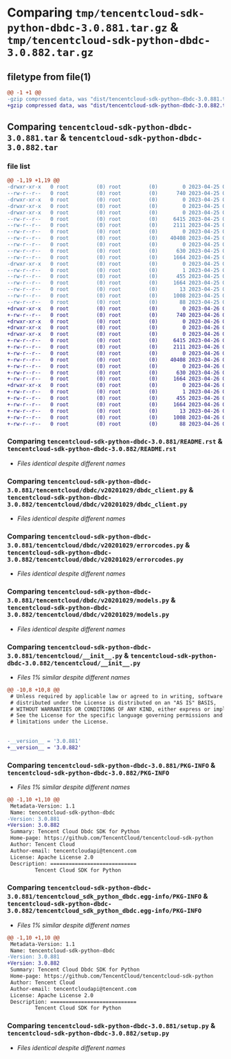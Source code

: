 # Comparing `tmp/tencentcloud-sdk-python-dbdc-3.0.881.tar.gz` & `tmp/tencentcloud-sdk-python-dbdc-3.0.882.tar.gz`

## filetype from file(1)

```diff
@@ -1 +1 @@
-gzip compressed data, was "dist/tencentcloud-sdk-python-dbdc-3.0.881.tar", last modified: Tue Apr 25 00:35:24 2023, max compression
+gzip compressed data, was "dist/tencentcloud-sdk-python-dbdc-3.0.882.tar", last modified: Wed Apr 26 03:17:40 2023, max compression
```

## Comparing `tencentcloud-sdk-python-dbdc-3.0.881.tar` & `tencentcloud-sdk-python-dbdc-3.0.882.tar`

### file list

```diff
@@ -1,19 +1,19 @@
-drwxr-xr-x   0 root         (0) root         (0)        0 2023-04-25 00:35:24.000000 tencentcloud-sdk-python-dbdc-3.0.881/
--rw-r--r--   0 root         (0) root         (0)      740 2023-04-25 00:35:24.000000 tencentcloud-sdk-python-dbdc-3.0.881/README.rst
-drwxr-xr-x   0 root         (0) root         (0)        0 2023-04-25 00:35:24.000000 tencentcloud-sdk-python-dbdc-3.0.881/tencentcloud/
-drwxr-xr-x   0 root         (0) root         (0)        0 2023-04-25 00:35:24.000000 tencentcloud-sdk-python-dbdc-3.0.881/tencentcloud/dbdc/
-drwxr-xr-x   0 root         (0) root         (0)        0 2023-04-25 00:35:24.000000 tencentcloud-sdk-python-dbdc-3.0.881/tencentcloud/dbdc/v20201029/
--rw-r--r--   0 root         (0) root         (0)     6415 2023-04-25 00:35:24.000000 tencentcloud-sdk-python-dbdc-3.0.881/tencentcloud/dbdc/v20201029/dbdc_client.py
--rw-r--r--   0 root         (0) root         (0)     2111 2023-04-25 00:35:24.000000 tencentcloud-sdk-python-dbdc-3.0.881/tencentcloud/dbdc/v20201029/errorcodes.py
--rw-r--r--   0 root         (0) root         (0)        0 2023-04-25 00:35:24.000000 tencentcloud-sdk-python-dbdc-3.0.881/tencentcloud/dbdc/v20201029/__init__.py
--rw-r--r--   0 root         (0) root         (0)    40408 2023-04-25 00:35:24.000000 tencentcloud-sdk-python-dbdc-3.0.881/tencentcloud/dbdc/v20201029/models.py
--rw-r--r--   0 root         (0) root         (0)        0 2023-04-25 00:35:24.000000 tencentcloud-sdk-python-dbdc-3.0.881/tencentcloud/dbdc/__init__.py
--rw-r--r--   0 root         (0) root         (0)      630 2023-04-25 00:35:24.000000 tencentcloud-sdk-python-dbdc-3.0.881/tencentcloud/__init__.py
--rw-r--r--   0 root         (0) root         (0)     1664 2023-04-25 00:35:24.000000 tencentcloud-sdk-python-dbdc-3.0.881/PKG-INFO
-drwxr-xr-x   0 root         (0) root         (0)        0 2023-04-25 00:35:24.000000 tencentcloud-sdk-python-dbdc-3.0.881/tencentcloud_sdk_python_dbdc.egg-info/
--rw-r--r--   0 root         (0) root         (0)        1 2023-04-25 00:35:24.000000 tencentcloud-sdk-python-dbdc-3.0.881/tencentcloud_sdk_python_dbdc.egg-info/dependency_links.txt
--rw-r--r--   0 root         (0) root         (0)      455 2023-04-25 00:35:24.000000 tencentcloud-sdk-python-dbdc-3.0.881/tencentcloud_sdk_python_dbdc.egg-info/SOURCES.txt
--rw-r--r--   0 root         (0) root         (0)     1664 2023-04-25 00:35:24.000000 tencentcloud-sdk-python-dbdc-3.0.881/tencentcloud_sdk_python_dbdc.egg-info/PKG-INFO
--rw-r--r--   0 root         (0) root         (0)       13 2023-04-25 00:35:24.000000 tencentcloud-sdk-python-dbdc-3.0.881/tencentcloud_sdk_python_dbdc.egg-info/top_level.txt
--rw-r--r--   0 root         (0) root         (0)     1008 2023-04-25 00:35:24.000000 tencentcloud-sdk-python-dbdc-3.0.881/setup.py
--rw-r--r--   0 root         (0) root         (0)       88 2023-04-25 00:35:24.000000 tencentcloud-sdk-python-dbdc-3.0.881/setup.cfg
+drwxr-xr-x   0 root         (0) root         (0)        0 2023-04-26 03:17:40.000000 tencentcloud-sdk-python-dbdc-3.0.882/
+-rw-r--r--   0 root         (0) root         (0)      740 2023-04-26 03:17:40.000000 tencentcloud-sdk-python-dbdc-3.0.882/README.rst
+drwxr-xr-x   0 root         (0) root         (0)        0 2023-04-26 03:17:40.000000 tencentcloud-sdk-python-dbdc-3.0.882/tencentcloud/
+drwxr-xr-x   0 root         (0) root         (0)        0 2023-04-26 03:17:40.000000 tencentcloud-sdk-python-dbdc-3.0.882/tencentcloud/dbdc/
+drwxr-xr-x   0 root         (0) root         (0)        0 2023-04-26 03:17:40.000000 tencentcloud-sdk-python-dbdc-3.0.882/tencentcloud/dbdc/v20201029/
+-rw-r--r--   0 root         (0) root         (0)     6415 2023-04-26 03:17:40.000000 tencentcloud-sdk-python-dbdc-3.0.882/tencentcloud/dbdc/v20201029/dbdc_client.py
+-rw-r--r--   0 root         (0) root         (0)     2111 2023-04-26 03:17:40.000000 tencentcloud-sdk-python-dbdc-3.0.882/tencentcloud/dbdc/v20201029/errorcodes.py
+-rw-r--r--   0 root         (0) root         (0)        0 2023-04-26 03:17:40.000000 tencentcloud-sdk-python-dbdc-3.0.882/tencentcloud/dbdc/v20201029/__init__.py
+-rw-r--r--   0 root         (0) root         (0)    40408 2023-04-26 03:17:40.000000 tencentcloud-sdk-python-dbdc-3.0.882/tencentcloud/dbdc/v20201029/models.py
+-rw-r--r--   0 root         (0) root         (0)        0 2023-04-26 03:17:40.000000 tencentcloud-sdk-python-dbdc-3.0.882/tencentcloud/dbdc/__init__.py
+-rw-r--r--   0 root         (0) root         (0)      630 2023-04-26 03:17:40.000000 tencentcloud-sdk-python-dbdc-3.0.882/tencentcloud/__init__.py
+-rw-r--r--   0 root         (0) root         (0)     1664 2023-04-26 03:17:40.000000 tencentcloud-sdk-python-dbdc-3.0.882/PKG-INFO
+drwxr-xr-x   0 root         (0) root         (0)        0 2023-04-26 03:17:40.000000 tencentcloud-sdk-python-dbdc-3.0.882/tencentcloud_sdk_python_dbdc.egg-info/
+-rw-r--r--   0 root         (0) root         (0)        1 2023-04-26 03:17:40.000000 tencentcloud-sdk-python-dbdc-3.0.882/tencentcloud_sdk_python_dbdc.egg-info/dependency_links.txt
+-rw-r--r--   0 root         (0) root         (0)      455 2023-04-26 03:17:40.000000 tencentcloud-sdk-python-dbdc-3.0.882/tencentcloud_sdk_python_dbdc.egg-info/SOURCES.txt
+-rw-r--r--   0 root         (0) root         (0)     1664 2023-04-26 03:17:40.000000 tencentcloud-sdk-python-dbdc-3.0.882/tencentcloud_sdk_python_dbdc.egg-info/PKG-INFO
+-rw-r--r--   0 root         (0) root         (0)       13 2023-04-26 03:17:40.000000 tencentcloud-sdk-python-dbdc-3.0.882/tencentcloud_sdk_python_dbdc.egg-info/top_level.txt
+-rw-r--r--   0 root         (0) root         (0)     1008 2023-04-26 03:17:40.000000 tencentcloud-sdk-python-dbdc-3.0.882/setup.py
+-rw-r--r--   0 root         (0) root         (0)       88 2023-04-26 03:17:40.000000 tencentcloud-sdk-python-dbdc-3.0.882/setup.cfg
```

### Comparing `tencentcloud-sdk-python-dbdc-3.0.881/README.rst` & `tencentcloud-sdk-python-dbdc-3.0.882/README.rst`

 * *Files identical despite different names*

### Comparing `tencentcloud-sdk-python-dbdc-3.0.881/tencentcloud/dbdc/v20201029/dbdc_client.py` & `tencentcloud-sdk-python-dbdc-3.0.882/tencentcloud/dbdc/v20201029/dbdc_client.py`

 * *Files identical despite different names*

### Comparing `tencentcloud-sdk-python-dbdc-3.0.881/tencentcloud/dbdc/v20201029/errorcodes.py` & `tencentcloud-sdk-python-dbdc-3.0.882/tencentcloud/dbdc/v20201029/errorcodes.py`

 * *Files identical despite different names*

### Comparing `tencentcloud-sdk-python-dbdc-3.0.881/tencentcloud/dbdc/v20201029/models.py` & `tencentcloud-sdk-python-dbdc-3.0.882/tencentcloud/dbdc/v20201029/models.py`

 * *Files identical despite different names*

### Comparing `tencentcloud-sdk-python-dbdc-3.0.881/tencentcloud/__init__.py` & `tencentcloud-sdk-python-dbdc-3.0.882/tencentcloud/__init__.py`

 * *Files 1% similar despite different names*

```diff
@@ -10,8 +10,8 @@
 # Unless required by applicable law or agreed to in writing, software
 # distributed under the License is distributed on an "AS IS" BASIS,
 # WITHOUT WARRANTIES OR CONDITIONS OF ANY KIND, either express or implied.
 # See the License for the specific language governing permissions and
 # limitations under the License.
 
 
-__version__ = '3.0.881'
+__version__ = '3.0.882'
```

### Comparing `tencentcloud-sdk-python-dbdc-3.0.881/PKG-INFO` & `tencentcloud-sdk-python-dbdc-3.0.882/PKG-INFO`

 * *Files 1% similar despite different names*

```diff
@@ -1,10 +1,10 @@
 Metadata-Version: 1.1
 Name: tencentcloud-sdk-python-dbdc
-Version: 3.0.881
+Version: 3.0.882
 Summary: Tencent Cloud Dbdc SDK for Python
 Home-page: https://github.com/TencentCloud/tencentcloud-sdk-python
 Author: Tencent Cloud
 Author-email: tencentcloudapi@tencent.com
 License: Apache License 2.0
 Description: ============================
         Tencent Cloud SDK for Python
```

### Comparing `tencentcloud-sdk-python-dbdc-3.0.881/tencentcloud_sdk_python_dbdc.egg-info/PKG-INFO` & `tencentcloud-sdk-python-dbdc-3.0.882/tencentcloud_sdk_python_dbdc.egg-info/PKG-INFO`

 * *Files 1% similar despite different names*

```diff
@@ -1,10 +1,10 @@
 Metadata-Version: 1.1
 Name: tencentcloud-sdk-python-dbdc
-Version: 3.0.881
+Version: 3.0.882
 Summary: Tencent Cloud Dbdc SDK for Python
 Home-page: https://github.com/TencentCloud/tencentcloud-sdk-python
 Author: Tencent Cloud
 Author-email: tencentcloudapi@tencent.com
 License: Apache License 2.0
 Description: ============================
         Tencent Cloud SDK for Python
```

### Comparing `tencentcloud-sdk-python-dbdc-3.0.881/setup.py` & `tencentcloud-sdk-python-dbdc-3.0.882/setup.py`

 * *Files identical despite different names*

